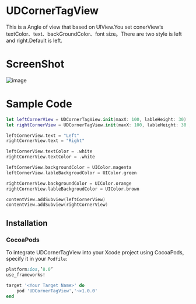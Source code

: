 # UDCornerTagView
This is a Angle of view that based on UIView.You set conerView‘s textColor、text、backGroundColor、font size。There are two style is left and right.Default is left.

# ScreenShot
 ![image](https://github.com/UnivexDont/UDCornerTagView/blob/master/Simulator%20Screen%20Shot%201%20Aug%202017%2C%2010.00.47%20AM.png)

# Sample Code
```swift
let leftCornerView = UDCornerTagView.init(maxX: 100, lableHeight: 30)
let rightCornerView = UDCornerTagView.init(maxX: 100, lableHeight: 30 , style: .right)

leftCornerView.text = "Left"
rightCornerView.text = "Right"

leftCornerView.textColor = .white
rightCornerView.textColor = .white

leftCornerView.backgroundColor = UIColor.magenta
leftCornerView.lableBackgroudColor = UIColor.green

rightCornerView.backgroundColor = UIColor.orange
rightCornerView.lableBackgroudColor = UIColor.brown

contentView.addSubview(leftCornerView)
contentView.addSubview(rightCornerView)
```
## Installation
### CocoaPods

To integrate UDCornerTagView into your Xcode project using CocoaPods, specify it in your `Podfile`:

```ruby
platform:ios,’8.0’
use_frameworks!

target '<Your Target Name>' do
	pod 'UDCornerTagView','~>1.0.0'
end
```
